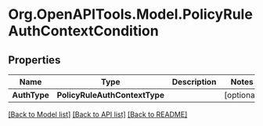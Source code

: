 # Org.OpenAPITools.Model.PolicyRuleAuthContextCondition

## Properties

Name | Type | Description | Notes
------------ | ------------- | ------------- | -------------
**AuthType** | **PolicyRuleAuthContextType** |  | [optional] 

[[Back to Model list]](../README.md#documentation-for-models) [[Back to API list]](../README.md#documentation-for-api-endpoints) [[Back to README]](../README.md)

